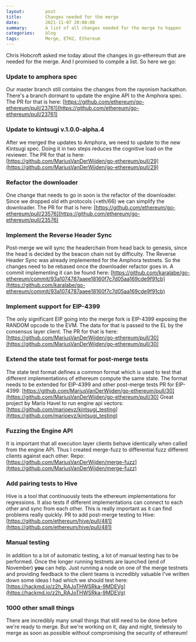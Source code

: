 ```yaml
---
layout:        post
title:         Changes needed for the merge
date:          2021-11-07 20:00:00
summary:       A list of all changes needed for the merge to happen
categories:    blog
tags:          Merge, ETH2, Ethereum
---
```


Chris Hobcroft asked me today about the changes in go-ethereum that are needed for the merge.
And I promised to compile a list. So here we go:

### Update to amphora spec
Our master branch still contains the changes from the rayonism hackathon.
There's a branch dormant to update the engine API to the Amphora spec.
The PR for that is here: [https://github.com/ethereum/go-ethereum/pull/23761](https://github.com/ethereum/go-ethereum/pull/23761)

### Update to kintsugi v.1.0.0-alpha.4
After we merged the updates to Amphora, we need to update to the new Kintsugi spec.
Doing it in two steps reduces the cognitive load on the reviewer.
The PR for that is here: [https://github.com/MariusVanDerWijden/go-ethereum/pull/29](https://github.com/MariusVanDerWijden/go-ethereum/pull/29)

### Refactor the downloader
One change that needs to go in soon is the refactor of the downloader.
Since we dropped old eth protocols (<eth/66) we can simplify the downloader.
The PR for that is here: [https://github.com/ethereum/go-ethereum/pull/23576](https://github.com/ethereum/go-ethereum/pull/23576)

### Implement the Reverse Header Sync
Post-merge we will sync the headerchain from head back to genesis, since the head is decided by the beacon chain not by difficulty.
The Reverse Header Sync was already implemented for the Amphora testnets.
So the changes need to be rebased once the downloader refactor goes in.
A commit implementing it can be found here: [https://github.com/karalabe/go-ethereum/commit/93a1074787aaee18160f7c7d05aa169cde9f91cb](https://github.com/karalabe/go-ethereum/commit/93a1074787aaee18160f7c7d05aa169cde9f91cb)

### Implement support for EIP-4399
The only significant EIP going into the merge fork is EIP-4399 exposing the RANDOM opcode to the EVM.
The data for that is passed to the EL by the consensus layer client.
The PR for that is here: [https://github.com/MariusVanDerWijden/go-ethereum/pull/30](https://github.com/MariusVanDerWijden/go-ethereum/pull/30)

### Extend the state test format for post-merge tests
The state test format defines a common format which is used to test that different implementations of ethereum compute the same state.
The format needs to be extended for EIP-4399 and other post-merge tests
PR for EIP-4399: [https://github.com/MariusVanDerWijden/go-ethereum/pull/30](https://github.com/MariusVanDerWijden/go-ethereum/pull/30)
Great project by Mario Havel to run engine api vectors: [https://github.com/marioevz/kintsugi_testing](https://github.com/marioevz/kintsugi_testing)

### Fuzzing the Engine API
It is important that all execution layer clients behave identically when called from the engine API.
Thus I created merge-fuzz to differential fuzz different clients against each other.
Repo: [https://github.com/MariusVanDerWijden/merge-fuzz](https://github.com/MariusVanDerWijden/merge-fuzz)

### Add pairing tests to Hive
Hive is a tool that continuously tests the ethereum implementations for regressions.
It also tests if different implementations can connect to each other and sync from each other.
This is really important as it can find problems really quickly.
PR to add post-merge testing to Hive: [https://github.com/ethereum/hive/pull/481](https://github.com/ethereum/hive/pull/481)

### Manual testing
In addition to a lot of automatic testing, a lot of manual testing has to be performed.
Once the longer running testnets are launched (end of November) **you** can help.
Just running a node on one of the merge testnets and providing feedback to the client teams is incredibly valuable
I've written down some ideas I had which we should test here: [https://hackmd.io/z2h_RAJoTHWSRka-9MDEVg](https://hackmd.io/z2h_RAJoTHWSRka-9MDEVg)

### 1000 other small things
There are incredibly many small things that still need to be done before we're ready to merge.
But we're working on it, day and night, tirelessly to merge as soon as possible without compromising the security of ethereum!